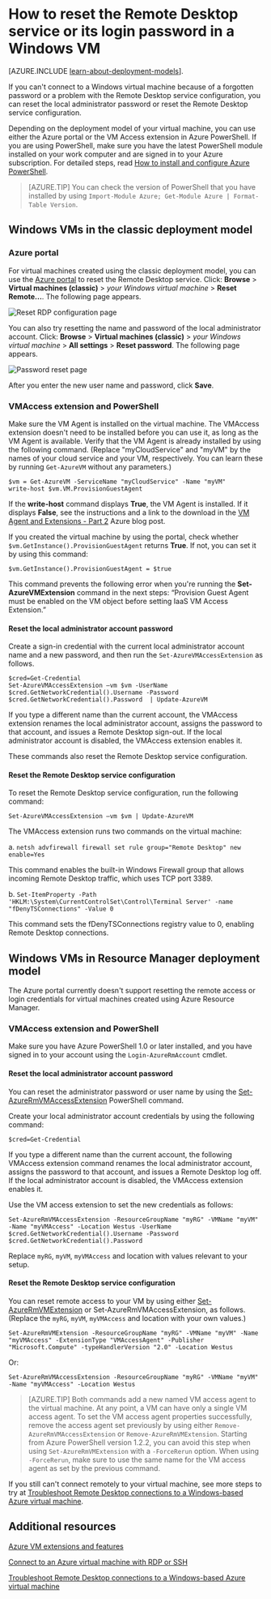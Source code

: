 ﻿<properties
	pageTitle="Reset the password or Remote Desktop on a Windows VM | Microsoft Azure"
	description="Reset the administrator password or Remote Desktop services on a Windows VM created with the Resource Manager deployment model."
	services="virtual-machines-windows"
	documentationCenter=""
	authors="iainfoulds"
	manager="timlt"
	editor=""
	tags="azure-resource-manager"/>

<tags
	ms.service="virtual-machines-windows"
	ms.workload="infrastructure-services"
	ms.tgt_pltfrm="vm-windows"
	ms.devlang="na"
	ms.topic="article"
	ms.date="04/12/2016"
	ms.author="iainfou"/>

# How to reset the Remote Desktop service or its login password in a Windows VM

[AZURE.INCLUDE [learn-about-deployment-models](../../includes/learn-about-deployment-models-both-include.md)].


If you can't connect to a Windows virtual machine because of a forgotten password or a problem with the Remote Desktop service configuration, you can reset the local administrator password or reset the Remote Desktop service configuration.

Depending on the deployment model of your virtual machine, you can use either the Azure portal or the VM Access extension in Azure PowerShell. If you are using PowerShell, make sure you have the latest PowerShell module installed on your work computer and are signed in to your Azure subscription. For detailed steps, read [How to install and configure Azure PowerShell](../powershell-install-configure.md).


> [AZURE.TIP] You can check the version of PowerShell that you have installed by using `Import-Module Azure; Get-Module Azure | Format-Table Version`.


## Windows VMs in the classic deployment model

### Azure portal

For virtual machines created using the classic deployment model, you can use the [Azure portal](https://portal.azure.com) to reset the Remote Desktop service. Click: **Browse** > **Virtual machines (classic)** > *your Windows virtual machine* > **Reset Remote...**. The following page appears.


![Reset RDP configuration page](./media/virtual-machines-windows-reset-rdp/Portal-RDP-Reset-Windows.png)

You can also try resetting the name and password of the local administrator account. Click: **Browse** > **Virtual machines (classic)** > *your Windows virtual machine* > **All settings** > **Reset password**. The following page appears.

![Password reset page](./media/virtual-machines-windows-reset-rdp/Portal-PW-Reset-Windows.png)

After you enter the new user name and password, click **Save**.

### VMAccess extension and PowerShell

Make sure the VM Agent is installed on the virtual machine. The VMAccess extension doesn't need to be installed before you can use it, as long as the VM Agent is available. Verify that the VM Agent is already installed by using the following command. (Replace "myCloudService" and "myVM" by the names of your cloud service and your VM, respectively. You can learn these by running `Get-AzureVM` without any parameters.)

	$vm = Get-AzureVM -ServiceName "myCloudService" -Name "myVM"
	write-host $vm.VM.ProvisionGuestAgent

If the **write-host** command displays **True**, the VM Agent is installed. If it displays **False**, see the instructions and a link to the download in the [VM Agent and Extensions - Part 2](http://go.microsoft.com/fwlink/p/?linkid=403947&clcid=0x409) Azure blog post.

If you created the virtual machine by using the portal, check whether `$vm.GetInstance().ProvisionGuestAgent` returns **True**. If not, you can set it by using this command:

	$vm.GetInstance().ProvisionGuestAgent = $true

This command prevents the following error when you're running the **Set-AzureVMExtension** command in the next steps: “Provision Guest Agent must be enabled on the VM object before setting IaaS VM Access Extension.”

#### **Reset the local administrator account password**

Create a sign-in credential with the current local administrator account name and a new password, and then run the `Set-AzureVMAccessExtension` as follows.

	$cred=Get-Credential
	Set-AzureVMAccessExtension –vm $vm -UserName $cred.GetNetworkCredential().Username -Password $cred.GetNetworkCredential().Password  | Update-AzureVM

If you type a different name than the current account, the VMAccess extension renames the local administrator account, assigns the password to that account, and issues a Remote Desktop sign-out. If the local administrator account is disabled, the VMAccess extension enables it.

These commands also reset the Remote Desktop service configuration.

#### **Reset the Remote Desktop service configuration**

To reset the Remote Desktop service configuration, run the following command:

	Set-AzureVMAccessExtension –vm $vm | Update-AzureVM

The VMAccess extension runs two commands on the virtual machine:

a. `netsh advfirewall firewall set rule group="Remote Desktop" new enable=Yes`

This command enables the built-in Windows Firewall group that allows incoming Remote Desktop traffic, which uses TCP port 3389.

b. `Set-ItemProperty -Path 'HKLM:\System\CurrentControlSet\Control\Terminal Server' -name "fDenyTSConnections" -Value 0`

This command sets the fDenyTSConnections registry value to 0, enabling Remote Desktop connections.


## Windows VMs in Resource Manager deployment model

The Azure portal currently doesn't support resetting the remote access or login credentials for virtual machines created using Azure Resource Manager.


### VMAccess extension and PowerShell

Make sure you have Azure PowerShell 1.0 or later installed, and you have signed in to your account using the `Login-AzureRmAccount` cmdlet.

#### **Reset the local administrator account password**

You can reset the administrator password or user name by using the [Set-AzureRmVMAccessExtension](https://msdn.microsoft.com/library/mt619447.aspx) PowerShell command.

Create your local administrator account credentials by using the following command:

	$cred=Get-Credential

If you type a different name than the current account, the following VMAccess extension command renames the local administrator account, assigns the password to that account, and issues a Remote Desktop log off. If the local administrator account is disabled, the VMAccess extension enables it.

Use the VM access extension to set the new credentials as follows:

	Set-AzureRmVMAccessExtension -ResourceGroupName "myRG" -VMName "myVM" -Name "myVMAccess" -Location Westus -UserName $cred.GetNetworkCredential().Username -Password $cred.GetNetworkCredential().Password


Replace `myRG`, `myVM`, `myVMAccess` and location with values relevant to your setup.


#### **Reset the Remote Desktop service configuration**

You can reset remote access to your VM by using either [Set-AzureRmVMExtension](https://msdn.microsoft.com/library/mt603745.aspx) or Set-AzureRmVMAccessExtension, as follows. (Replace the `myRG`, `myVM`, `myVMAccess` and location with your own values.)

	Set-AzureRmVMExtension -ResourceGroupName "myRG" -VMName "myVM" -Name "myVMAccess" -ExtensionType "VMAccessAgent" -Publisher "Microsoft.Compute" -typeHandlerVersion "2.0" -Location Westus

Or:<br>

	Set-AzureRmVMAccessExtension -ResourceGroupName "myRG" -VMName "myVM" -Name "myVMAccess" -Location Westus


> [AZURE.TIP] Both commands add a new named VM access agent to the virtual machine. At any point, a VM can have only a single VM access agent. To set the VM access agent properties successfully, remove the access agent set previously by using either `Remove-AzureRmVMAccessExtension` or `Remove-AzureRmVMExtension`. Starting from Azure PowerShell version 1.2.2, you can avoid this step when using `Set-AzureRmVMExtension` with a `-ForceRerun` option. When using `-ForceRerun`, make sure to use the same name for the VM access agent as set by the previous command.


If you still can't connect remotely to your virtual machine, see more steps to try at [Troubleshoot Remote Desktop connections to a Windows-based Azure virtual machine](virtual-machines-windows-troubleshoot-rdp-connection.md).


## Additional resources

[Azure VM extensions and features](virtual-machines-windows-extensions-features.md)

[Connect to an Azure virtual machine with RDP or SSH](http://msdn.microsoft.com/library/azure/dn535788.aspx)

[Troubleshoot Remote Desktop connections to a Windows-based Azure virtual machine](virtual-machines-windows-troubleshoot-rdp-connection.md)
